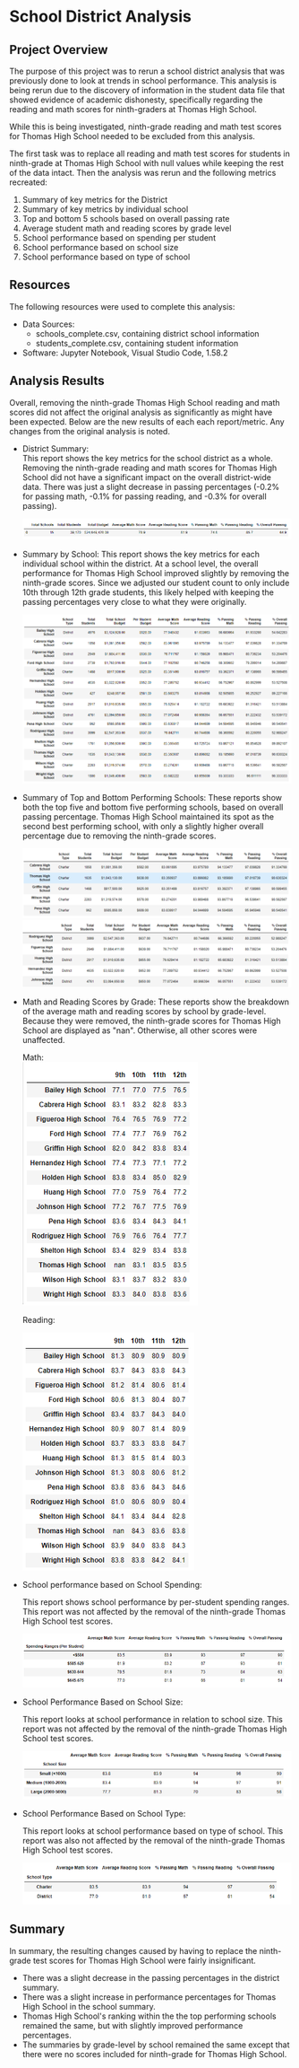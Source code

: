 # School District Analysis

## Project Overview
The purpose of this project was to rerun a school district analysis that was previously done to look at trends in school performance.  This analysis is being rerun due to the discovery of information in the student data file that showed evidence of academic dishonesty, specifically regarding the reading and math scores for ninth-graders at Thomas High School.  

While this is being investigated, ninth-grade reading and math test scores for Thomas High School needed to be excluded from this analysis. 

The first task was to replace all reading and math test scores for students in ninth-grade at Thomas High School with null values while keeping the rest of the data intact.  Then the analysis was rerun and the following metrics recreated: 

1.  Summary of key metrics for the District
1.  Summary of key metrics by individual school
1.  Top and bottom 5 schools based on overall passing rate
1.  Average student math and reading scores by grade level
1.  School performance based on spending per student
1.  School performance based on school size
1.  School performance based on type of school


##  Resources
The following resources were used to complete this analysis:
- Data Sources:  
    - schools_complete.csv, containing district school information
    - students_complete.csv, containing student information
- Software:  Jupyter Notebook, Visual Studio Code, 1.58.2


## Analysis Results
Overall, removing the ninth-grade Thomas High School reading and math scores did not affect the original analysis as significantly as might have been expected.  Below are the new results of each each report/metric.  Any changes from the original analysis is noted.

- District Summary:  
    This report shows the key metrics for the school district as a whole.  Removing the ninth-grade reading and math scores for Thomas High School did not have a significant impact on the overall district-wide data.  There was just a slight decrease in passing percentages (-0.2% for passing math, -0.1% for passing reading, and -0.3% for overall passing).  

    ![District_Summary_updated.PNG](Resources/District_Summary_updated.png)
       
    
- Summary by School: 
    This report shows the key metrics for each individual school within the district.  At a school level, the overall performance for Thomas High School improved slightly by removing the ninth-grade scores.  Since we adjusted our student count to only include 10th through 12th grade students, this likely helped with keeping the passing percentages very close to what they were originally.

    ![School_Summary_updated](Resources/School_Summary_updated.png)

    
- Summary of Top and Bottom Performing Schools:
    These reports show both the top five and bottom five performing schools, based on overall passing percentage.  Thomas High School maintained its spot as the second best performing school, with only a slightly higher overall percentage due to removing the ninth-grade scores.
 
    ![Top_5_Schools_updated](Resources/Top_5_Schools_updated.png)
    ![Bottom_5_Schools_updated](Resources/Bottom_5_Schools_updated.png)

    
- Math and Reading Scores by Grade:
    These reports show the breakdown of the average math and reading scores by school by grade-level.  Because they were removed, the ninth-grade scores for Thomas High School are displayed as "nan".  Otherwise, all other scores were unaffected.

    Math:     
    ![Math_Scores_by_Grade_updated](Resources/Math_Scores_by_Grade_updated.png)
    
    Reading:
    
    ![Reading_Scores_by_Grade_updated](Resources/Reading_Scores_by_Grade_updated.png)
    

    
- School performance based on School Spending:

    This report shows school performance by per-student spending ranges.  This report was not affected by the removal of the ninth-grade Thomas High School test scores.

    ![Scores_by_School_Spending_updated](Resources/Scores_by_School_Spending_updated.png)

    
- School Performance Based on School Size:

    This report looks at school performance in relation to school size.  This report was not affected by the removal of the ninth-grade Thomas High School test scores.

    ![Scores_by_School_Size_updated](Resources/Scores_by_School_Size_updated.png)

- School Performance Based on School Type:

    This report looks at school performance based on type of school.  This report was also not affected by the removal of the ninth-grade Thomas High School test scores.

    ![Scores_by_School_Type_updated](Resources/Scores_by_School_Type_updated.png)



 ## Summary
 In summary, the resulting changes caused by having to replace the ninth-grade test scores for Thomas High School were fairly insignificant.  
 - There was a slight decrease in the passing percentages in the district summary. 
 - There was a slight increase in performance percentages for Thomas High School in the school summary.  
 - Thomas High School's ranking within the the top performing schools remained the same, but with slightly improved performance percentages.  
 - The summaries by grade-level by school remained the same except that there were no scores included for ninth-grade for Thomas High School. 
 
